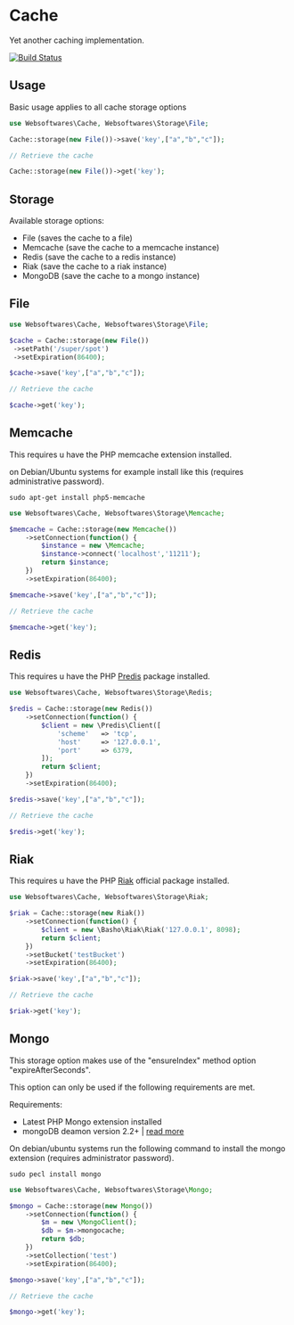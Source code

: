 # Cache

Yet another caching implementation.

[![Build Status](https://api.travis-ci.org/websoftwares/Cache.png)](https://travis-ci.org/websoftwares/Cache)

## Usage

Basic usage applies to all cache storage options

```php
use Websoftwares\Cache, Websoftwares\Storage\File;

Cache::storage(new File())->save('key',["a","b","c"]);

// Retrieve the cache

Cache::storage(new File())->get('key');

```
## Storage

Available storage options:

*   File (saves the cache to a file)
*   Memcache (save the cache to a memcache instance)
*   Redis (save the cache to a redis instance)
*   Riak (save the cache to a riak instance)
*   MongoDB (save the cache to a mongo instance)

## File

```php
use Websoftwares\Cache, Websoftwares\Storage\File;

$cache = Cache::storage(new File())
 ->setPath('/super/spot')
 ->setExpiration(86400);

$cache->save('key',["a","b","c"]);

// Retrieve the cache

$cache->get('key');

```

## Memcache

This requires u have the PHP memcache extension installed.

on Debian/Ubuntu systems for example install like this (requires administrative password).

```
sudo apt-get install php5-memcache

```

```php
use Websoftwares\Cache, Websoftwares\Storage\Memcache;

$memcache = Cache::storage(new Memcache())
    ->setConnection(function() {
        $instance = new \Memcache;
        $instance->connect('localhost','11211');
        return $instance;
    })
    ->setExpiration(86400);

$memcache->save('key',["a","b","c"]);

// Retrieve the cache

$memcache->get('key');

```

## Redis

This requires u have the PHP [Predis](https://github.com/nrk/predis "Predis") package installed.

```php
use Websoftwares\Cache, Websoftwares\Storage\Redis;

$redis = Cache::storage(new Redis())
    ->setConnection(function() {
        $client = new \Predis\Client([
            'scheme'   => 'tcp',
            'host'     => '127.0.0.1',
            'port'     => 6379,
        ]);
        return $client;
    })
    ->setExpiration(86400);

$redis->save('key',["a","b","c"]);

// Retrieve the cache

$redis->get('key');

```

## Riak

This requires u have the PHP [Riak](https://github.com/basho/riak-php-client "Riak") official package installed.

```php
use Websoftwares\Cache, Websoftwares\Storage\Riak;

$riak = Cache::storage(new Riak())
    ->setConnection(function() {
        $client = new \Basho\Riak\Riak('127.0.0.1', 8098);
        return $client;
    })
    ->setBucket('testBucket')
    ->setExpiration(86400);

$riak->save('key',["a","b","c"]);

// Retrieve the cache

$riak->get('key');

```

## Mongo
This storage option makes use of the "ensureIndex" method option "expireAfterSeconds".

This option can only be used if the following requirements are met.

Requirements:
*   Latest PHP Mongo extension installed
*   mongoDB deamon version 2.2+ | [read more](http://docs.mongodb.org/manual/tutorial/expire-data/ "More information")

On debian/ubuntu systems run the following command to install the mongo extension (requires administrator password).

```
sudo pecl install mongo
```

```php
use Websoftwares\Cache, Websoftwares\Storage\Mongo;

$mongo = Cache::storage(new Mongo())
    ->setConnection(function() {
        $m = new \MongoClient();
        $db = $m->mongocache;
        return $db;
    })
    ->setCollection('test')
    ->setExpiration(86400);

$mongo->save('key',["a","b","c"]);

// Retrieve the cache

$mongo->get('key');

```